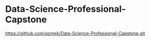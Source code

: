 # Data-Science-Professional-Capstone
https://github.com/azmek/Data-Science-Professional-Capstone.git
